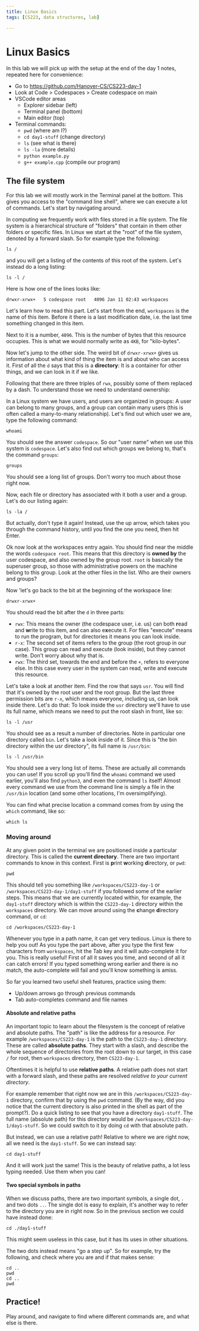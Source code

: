 ```yaml
---
title: Linux Basics
tags: [CS223, data structures, lab]

---
```


# Linux Basics

In this lab we will pick up with the setup at the end of the day 1 notes, repeated here for convenience:

- Go to https://github.com/Hanover-CS/CS223-day-1
- Look at Code > Codespaces > Create codespace on main
- VSCode editor areas
    - Explorer sidebar (left)
    - Terminal panel (bottom)
    - Main editor (top)
- Terminal commands:
    - `pwd` (where am I?)
    - `cd day1-stuff`  (change directory)
    - `ls`   (see what is there)
    - `ls -la`  (more details)
    - `python example.py`
    - `g++ example.cpp`  (compile our program)

## The file system

For this lab we will mostly work in the Terminal panel at the bottom. This gives you access to the "command line shell", where we can execute a lot of commands. Let's start by navigating around.

In computing we frequently work with files stored in a file system. The file system is a hierarchical structure of "folders" that contain in them other folders or specific files. In Linux we start at the "root" of the file system, denoted by a forward slash. So for example type the following:
```
ls /
```
and you will get a listing of the contents of this root of the system. Let's instead do a long listing:
```
ls -l /
```
Here is how one of the lines looks like:
```
drwxr-xrwx+   5 codespace root   4096 Jan 11 02:43 workspaces
```
Let's learn how to read this part. Let's start from the end, `workspaces` is the name of this item. Before it there is a last modification date, i.e. the last time something changed in this item.

Next to it is a number, `4096`. This is the number of bytes that this resource occupies. This is what we would normally write as `4KB`, for "kilo-bytes".

Now let's jump to the other side. The weird bit of `drwxr-xrwx+` gives us information about what kind of thing the item is and about who can access it. First of all the `d` says that this is a **directory**: It is a container for other things, and we can look in it if we like.

Following that there are three triples of `rwx`, possibly some of them replaced by a dash. To understand those we need to understand ownership:

In a Linux system we have users, and users are organized in groups: A user can belong to many groups, and a group can contain many users (this is often called a many-to-many relationship). Let's find out which user we are, type the following command:
```
whoami
```
You should see the answer `codespace`. So our "user name" when we use this system is `codespace`. Let's also find out which groups we belong to, that's the command `groups`:
```
groups
```
You should see a long list of groups. Don't worry too much about those right now.

Now, each file or directory has associated with it both a user and a group. Let's do our listing again:
```
ls -la /
```
But actually, don't type it again! Instead, use the up arrow, which takes you through the command history, until you find the one you need, then hit Enter.

Ok now look at the workspaces entry again. You should find near the middle the words `codespace root`. This means that this directory is **owned by** the user codespace, and also owned by the group root. `root` is basically the superuser group, so those with administrative powers on the machine belong to this group.
Look at the other files in the list. Who are their owners and groups?

Now 'let's go back to the bit at the beginning of the workspace line:
```
drwxr-xrwx+
```
You should read the bit after the `d` in three parts:
- `rwx`: This means the owner (the codespace user, i.e. us) can both **r**ead and **w**rite to this item, and can also e**x**ecute it. For files "execute" means to run the program, but for directories it means you can look inside.
- `r-x`: The second set of items refers to the group (the root group in our case). This group can read and execute (look inside), but they cannot write. Don't worry about why that is.
- `rwx`: The third set, towards the end and before the `+`, refers to everyone else. In this case every user in the system can read, write and execute this resource.

Let's take a look at another item. Find the row that says `usr`. You will find that it's owned by the root user and the root group. But the last three permission bits are `r-x`, which means everyone, including us, can look inside there. Let's do that: To look inside the `usr` directory we'll have to use its full name, which means we need to put the root slash in front, like so:
```
ls -l /usr
```
You should see as a result a number of directories. Note in particular one directory called `bin`. Let's take a look inside of it. Since this is "the bin directory within the usr directory", its full name is `/usr/bin`:
```
ls -l /usr/bin
```
You should see a very long list of items. These are actually all commands you can use! If you scroll up you'll find the `whoami` command we used earlier, you'll also find `python3`, and even the command `ls` itself! Almost every command we use from the command line is simply a file in the `/usr/bin` location (and some other locations, I'm oversimplifying).

You can find what precise location a command comes from by using the `which` command, like so:
```
which ls
```

### Moving around

At any given point in the terminal we are positioned inside a particular directory. This is called the **current directory**. There are two important commands to know in this context. First is **p**rint **w**orking **d**irectory, or `pwd`:
```
pwd
```
This should tell you something like `/workspaces/CS223-day-1` or `/workspaces/CS223-day-1/day1-stuff` if you followed some of the earlier steps. This means that we are currently located within, for example, the `day1-stuff` directory which is within the `CS223-day-1` directory within the `workspaces` directory. We can move around using the **c**hange **d**irectory command, or `cd`:
```
cd /workspaces/CS223-day-1
```
Whenever you type in a path name, it can get very tedious. Linux is there to help you out! As you type the part above, after you type the first few characters from `workspaces`, hit the Tab key and it will auto-complete it for you. This is really useful! First of all it saves you time, and second of all it can catch errors! If you typed something wrong earlier and there is no match, the auto-complete will fail and you'll know something is amiss.

So far you learned two useful shell features, practice using them:

- Up/down arrows go through previous commands
- Tab auto-completes command and file names

#### Absolute and relative paths

An important topic to learn about the filesystem is the concept of relative and absolute paths. The "path" is like the address for a resource. For example `/workspaces/CS223-day-1` is the path to the `CS223-day-1` directory. These are called **absolute paths**. They start with a slash, and describe the whole sequence of directories from the root down to our target, in this case `/` for root, then `workspaces` directory, then `CS223-day-1`.

Oftentimes it is helpful to use **relative paths**. A relative path does not start with a forward slash, and these paths are resolved *relative to your current directory*.

For example remember that right now we are in this `/workspaces/CS223-day-1` directory, confirm that by using the `pwd` command. (By the way, did you notice that the current directory is also printed in the shell as part of the prompt?). Do a quick listing to see that you have a directory `day1-stuff`. The full name (absolute path) for this directory would be `/workspaces/CS223-day-1/day1-stuff`. So we could switch to it by doing `cd` with that absolute path.

But instead, we can use a relative path! Relative to where we are right now, all we need is the `day1-stuff`. So we can instead say:
```
cd day1-stuff
```
And it will work just the same! This is the beauty of relative paths, a lot less typing needed. Use them when you can!

#### Two special symbols in paths

When we discuss paths, there are two important symbols, a single dot, `.` and two dots `..`. The single dot is easy to explain, it's another way to refer to the directory you are in right now. So in the previous section we could have instead done:
```
cd ./day1-stuff
```
This might seem useless in this case, but it has its uses in other situations.

The two dots instead means "go a step up". So for example, try the following, and check where you are and if that makes sense:
```
cd ..
pwd
cd ..
pwd
```

## Practice!

Play around, and navigate to find where different commands are, and what else is there.
